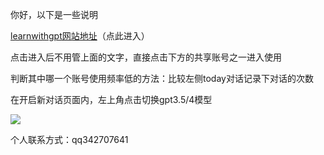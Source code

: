 你好，以下是一些说明

[learnwithgpt网站地址](https://neu.learnwithgpt.club/shared.html)（点此进入）

点击进入后不用管上面的文字，直接点击下方的共享账号之一进入使用

判断其中哪一个账号使用频率低的方法：比较左侧today对话记录下对话的次数

在开启新对话页面内，左上角点击切换gpt3.5/4模型

![](https://pic.imgdb.cn/item/657eb47dc458853aefd6037c.jpg)

个人联系方式：qq342707641

